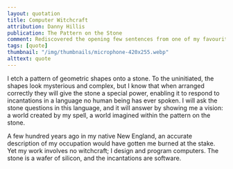 ```yaml
---
layout: quotation
title: Computer Witchcraft
attribution: Danny Hillis
publication: The Pattern on the Stone
comment: Rediscovered the opening few sentences from one of my favourite books
tags: [quote]
thumbnail: "/img/thumbnails/microphone-420x255.webp"
alttext: quote
---
```


I etch a pattern of geometric shapes onto a stone. To the uninitiated, the shapes look
mysterious and complex, but I know that when arranged correctly they will give the stone a
special power, enabling it to respond to incantations in a language no human being has ever spoken.
I will ask the stone questions in this language, and it will answer by showing me a vision: a world
created by my spell, a world imagined within the pattern on the stone.

A few hundred years ago in my native New England, an accurate description of my occupation would
have gotten me burned at the stake. Yet my work involves no witchcraft; I design and program computers.
The stone is a wafer of silicon, and the incantations are software.
